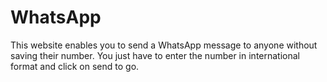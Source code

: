 # WhatsApp

This website enables you to send a WhatsApp message to anyone without saving their number. You just have to enter the number in international format and click on send to go.
